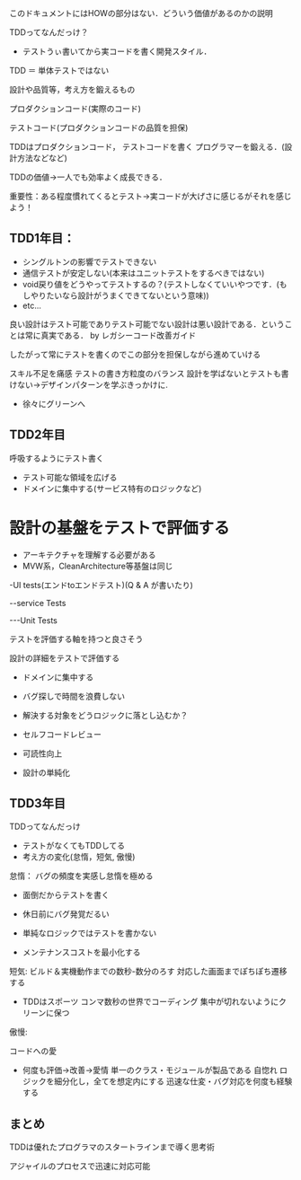 このドキュメントにはHOWの部分はない．どういう価値があるのかの説明

TDDってなんだっけ？

- テストうぃ書いてから実コードを書く開発スタイル．

TDD ＝ 単体テストではない

設計や品質等，考え方を鍛えるもの


プロダクションコード(実際のコード)

テストコード(プロダクションコードの品質を担保)

TDDはプロダクションコード，
テストコードを書く
プログラマーを鍛える．(設計方法などなど)


TDDの価値→一人でも効率よく成長できる．


重要性：ある程度慣れてくるとテスト→実コードが大げさに感じるがそれを感じよう！



## TDD1年目：
- シングルトンの影響でテストできない
- 通信テストが安定しない(本来はユニットテストをするべきではない)
- void戻り値をどうやってテストするの？(テストしなくていいやつです．(もしやりたいなら設計がうまくできてないという意味))
- etc...

良い設計はテスト可能でありテスト可能でない設計は悪い設計である．ということは常に真実である．
by レガシーコード改善ガイド

したがって常にテストを書くのでこの部分を担保しながら進めていける

スキル不足を痛感
テストの書き方粒度のバランス
設計を学ばないとテストも書けない→デザインパターンを学ぶきっかけに.
- 徐々にグリーンへ


## TDD2年目
呼吸するようにテスト書く

- テスト可能な領域を広げる
- ドメインに集中する(サービス特有のロジックなど)



# 設計の基盤をテストで評価する

- アーキテクチャを理解する必要がある
- MVW系，CleanArchitecture等基盤は同じ


-UI tests(エンドtoエンドテスト)(Q & A が書いたり)

--service Tests

---Unit Tests

テストを評価する軸を持つと良さそう





設計の詳細をテストで評価する

- ドメインに集中する
- バグ探しで時間を浪費しない

- 解決する対象をどうロジックに落とし込むか？
- セルフコードレビュー
- 可読性向上
- 設計の単純化

## TDD3年目

TDDってなんだっけ

- テストがなくてもTDDしてる
- 考え方の変化(怠惰，短気, 傲慢)

怠惰：
バグの頻度を実感し怠惰を極める

- 面倒だからテストを書く
- 休日前にバグ発覚だるい
- 単純なロジックではテストを書かない

- メンテナンスコストを最小化する



短気: 
ビルド＆実機動作までの数秒-数分のろす
対応した画面までぽちぽち遷移する

- TDDはスポーツ
コンマ数秒の世界でコーディング
集中が切れないようにクリーンに保つ




傲慢: 

コードへの愛
- 何度も評価→改善→愛情
単一のクラス・モジュールが製品である
自惚れ
ロジックを細分化し，全てを想定内にする
迅速な仕変・バグ対応を何度も経験する

## まとめ

TDDは優れたプログラマのスタートラインまで導く思考術

アジャイルのプロセスで迅速に対応可能

